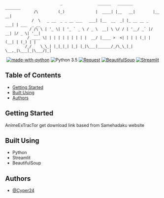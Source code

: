 ```
                         _                ______   _______          _______         
             /\         (_)              |  ____| |__   __|        |__   __|        
            /  \   _ __  _ _ __ ___   ___| |__  __  _| |_ __ __ _  ___| | ___  _ __ 
           / /\ \ | '_ \| | '_ ` _ \ / _ \  __| \ \/ / | '__/ _` |/ __| |/ _ \| '__|
          / ____ \| | | | | | | | | |  __/ |____ >  <| | | | (_| | (__| | (_) | |   
         /_/    \_\_| |_|_|_| |_| |_|\___|______/_/\_\_|_|  \__,_|\___|_|\___/|_|   

```                                          

<div align="center">

</div>

<div align="center">

[![made-with-python](https://img.shields.io/badge/Made%20with-Python-1f425f.svg)](https://www.python.org/)
![Python 3.5](https://img.shields.io/badge/Python-3.6%2B-blue.svg)
[![Request](https://img.shields.io/badge/Request-white?logo=python&logoColor=black)](https://)
[![BeautifulSoup](https://img.shields.io/badge/BeautifulSoup-white?logo=python&logoColor=black)](https://)
[![Streamlit](https://img.shields.io/badge/Streamlit-red?logo=python&logoColor=white)](https://)  
</div>

## Table of Contents
- [Getting Started](#getting_started)
- [Built Using](#built_using)
- [Authors](#authors)

## Getting Started <a name = "getting_started"></a>
AnimeExTracTor get download link based from Samehadaku website

## Built Using <a name = "built_using"></a>
- Python
- Streamlit
- BeautifulSoup

## Authors <a name = "authors"></a>
- [@Cyper24](https://github.com/Cyper24)

